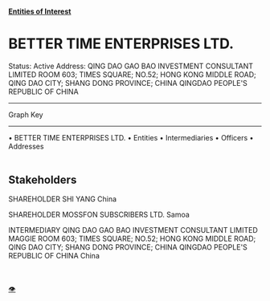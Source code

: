 #### [Entities of Interest](/list.html)
<link rel="stylesheet" type="text/css" href="../../assets/style.css">

<style>
body{background-image:url("http://eoi-graphs.s3-website-eu-west-1.amazonaws.com/BETTER_TIME_ENTERPRISES_LTD..png");background-repeat: no-repeat;background-size: contain;}
.markdown>p>span{background-color: white;}
</style>

# BETTER TIME ENTERPRISES LTD.
<span>Status: Active
Address: QING DAO GAO BAO INVESTMENT CONSULTANT LIMITED ROOM 603; TIMES SQUARE; NO.52; HONG KONG MIDDLE ROAD; QING DAO CITY; SHANG DONG PROVINCE; CHINA QINGDAO PEOPLE'S REPUBLIC OF CHINA
</span>

---



<div class="legend">
Graph Key
<hr>
<span class="focus">• BETTER TIME ENTERPRISES LTD.</span>
<span class="entity">• Entities</span>
<span class="intermediary">• Intermediaries</span>
<span class="officer">• Officers</span>
<span class="address">• Addresses</span>
</div><br>


## Stakeholders
<span>SHAREHOLDER
SHI YANG
China
</span>

<span>SHAREHOLDER
MOSSFON SUBSCRIBERS LTD.
Samoa
</span>

<span>INTERMEDIARY
QING DAO GAO BAO INVESTMENT CONSULTANT LIMITED
MAGGIE ROOM 603; TIMES SQUARE; NO.52; HONG KONG MIDDLE ROAD; QING DAO CITY; SHANG DONG PROVINCE; CHINA QINGDAO PEOPLE'S REPUBLIC OF CHINA
China
</span>


<br><br><a class="contribute_button" href="Readme.md">👁</a>